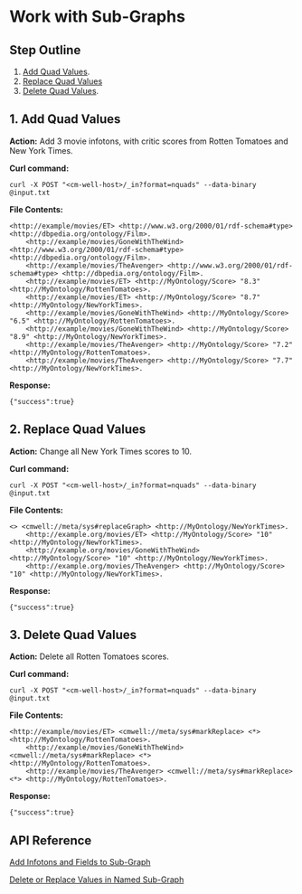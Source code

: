 # Work with Sub-Graphs

## Step Outline

1. [Add Quad Values](#hdr1).
2. [Replace Quad Values](#hdr2)
3. [Delete Quad Values](#hdr3).

<a name="hdr1"></a>
## 1. Add Quad Values

**Action:** Add 3 movie infotons, with critic scores from Rotten Tomatoes and New York Times.

**Curl command:**

```
curl -X POST "<cm-well-host>/_in?format=nquads" --data-binary @input.txt
```

**File Contents:**

```
<http://example/movies/ET> <http://www.w3.org/2000/01/rdf-schema#type> <http://dbpedia.org/ontology/Film>.
    <http://example/movies/GoneWithTheWind> <http://www.w3.org/2000/01/rdf-schema#type> <http://dbpedia.org/ontology/Film>.
    <http://example/movies/TheAvenger> <http://www.w3.org/2000/01/rdf-schema#type> <http://dbpedia.org/ontology/Film>.
    <http://example/movies/ET> <http://MyOntology/Score> "8.3" <http://MyOntology/RottenTomatoes>.
    <http://example/movies/ET> <http://MyOntology/Score> "8.7" <http://MyOntology/NewYorkTimes>.
    <http://example/movies/GoneWithTheWind> <http://MyOntology/Score> "6.5" <http://MyOntology/RottenTomatoes>.
    <http://example/movies/GoneWithTheWind> <http://MyOntology/Score> "8.9" <http://MyOntology/NewYorkTimes>.
    <http://example/movies/TheAvenger> <http://MyOntology/Score> "7.2" <http://MyOntology/RottenTomatoes>.
    <http://example/movies/TheAvenger> <http://MyOntology/Score> "7.7" <http://MyOntology/NewYorkTimes>.
```
  
**Response:**

```
{"success":true}
```
   
<a name="hdr2"></a>
## 2. Replace Quad Values

**Action:** Change all New York Times scores to 10.

**Curl command:**

```
curl -X POST "<cm-well-host>/_in?format=nquads" --data-binary @input.txt
```

**File Contents:**

```
<> <cmwell://meta/sys#replaceGraph> <http://MyOntology/NewYorkTimes>. 
    <http://example.org/movies/ET> <http://MyOntology/Score> "10" <http://MyOntology/NewYorkTimes>.
    <http://example.org/movies/GoneWithTheWind> <http://MyOntology/Score> "10" <http://MyOntology/NewYorkTimes>.
    <http://example.org/movies/TheAvenger> <http://MyOntology/Score> "10" <http://MyOntology/NewYorkTimes>.
```

**Response:**

```
{"success":true}
```
   
<a name="hdr3"></a>
## 3. Delete Quad Values

**Action:** Delete all Rotten Tomatoes scores.

**Curl command:**

```
curl -X POST "<cm-well-host>/_in?format=nquads" --data-binary @input.txt
```

**File Contents:**

```
<http://example/movies/ET> <cmwell://meta/sys#markReplace> <*> <http://MyOntology/RottenTomatoes>.
    <http://example/movies/GoneWithTheWind> <cmwell://meta/sys#markReplace> <*> <http://MyOntology/RottenTomatoes>.
    <http://example/movies/TheAvenger> <cmwell://meta/sys#markReplace> <*> <http://MyOntology/RottenTomatoes>.
```

**Response:**

```
{"success":true}
```

## API Reference

[Add Infotons and Fields to Sub-Graph](../../APIReference/Update/API.Update.AddInfotonsAndFieldsToSubGraph.md)

[Delete or Replace Values in Named Sub-Graph](../../APIReference/Update/API.Update.DeleteOrReplaceValuesInNamedSubGraph.md)

